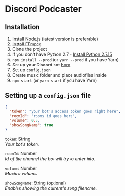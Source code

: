 # Discord Podcaster

## Installation

1. Install Node.js (latest version is preferable)
2. [Install FFmpeg](https://www.wikihow.com/Install-FFmpeg-on-Windows)
3. Clone the project
4. If you don't have Python 2.7 - [Install Python 2.7.15](https://www.python.org/downloads/release/python-2715/)
5. `npm install --prod` (or `yarn --prod` if you have Yarn)
6. Set up your Discord bot [here](https://discordapp.com/developers)
7. Set up `config.json`
8. Create music folder and place audiofiles inside
9. `npm start` (or `yarn start` if you have Yarn)

## Setting up a `config.json` file

```json
{
  "token": "your bot's access token goes right here",
  "roomId": "rooms id goes here",
  "volume": 0.5,
  "showSongName": true
}
```

`token`: String  
*Your bot's token.*

`roomId`: Number  
*Id of the channel the bot will try to enter into.*

`volume`: Number  
*Music's volume.*

`showSongName`: String (optional)  
*Enables showing the current's song filename.*
